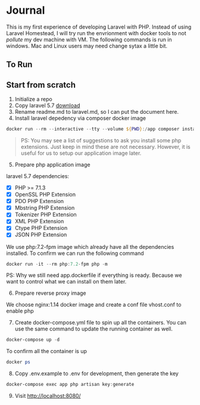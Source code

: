 # Journal
This is my first experience of developing Laravel with PHP. Instead of using Laravel Homestead, I will try run the envrionment with docker tools to not *pollute* my dev machine with VM. The following commands is run in windows. Mac and Linux users may need change sytax a little bit. 

## To Run

## Start from scratch
1. Initialize a repo
2. Copy laravel 5.7 [download](https://github.com/laravel/laravel/releases/tag/v5.7.0)
3. Rename readme.md to laravel.md, so I can put the document here. 
4. Install laravel depedency via composer docker image
```powershell
docker run --rm --interactive --tty --volume ${PWD}:/app composer install
```
> PS: You may see a list of suggestions to ask you install some php extensions. Just keep in mind these are not necessary. However, it is useful for us to setup our application image later.

5. Prepare php application image

laravel 5.7 dependencies:
- [x] PHP >= 7.1.3
- [x] OpenSSL PHP Extension
- [x] PDO PHP Extension
- [x] Mbstring PHP Extension
- [x] Tokenizer PHP Extension
- [x] XML PHP Extension
- [x] Ctype PHP Extension
- [x] JSON PHP Extension

We use php:7.2-fpm image which already have all the dependencies installed. 
To confirm we can run the following command
```powershell
docker run -it --rm php:7.2-fpm php -m
```
PS: Why we still need app.dockerfile if everything is ready. Because we want to control what we can install on them later.

6. Prepare reverse proxy image

We choose nginx:1.14 docker image and create a conf file vhost.conf to enable php

7. Create docker-compose.yml file to spin up all the containers. You can use the same command to update the running container as well.
```powershell
docker-compose up -d
```
To confirm all the container is up
```powershell
docker ps
```

8. Copy .env.example to .env for development, then generate the key
```powershell
docker-compose exec app php artisan key:generate
```

9. Visit [http://localhost:8080/](http://localhost:8080/)




